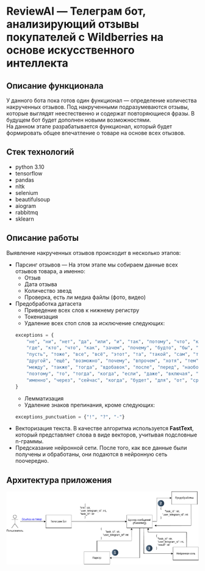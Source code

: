 # ReviewAI — Телеграм бот,  анализирующий отзывы покупателей с Wildberries на основе искусственного интеллекта
## Описание функционала
У данного бота пока готов один функционал — определение количества накрученных отзывов. Под накрученными
подразумеваются отзывы, которые выглядят неестественно и содержат повторяющиеся  фразы.
В будущем бот будет дополнен новыми возможностями.  
На данном этапе разрабатывается функционал, который будет формировать общее впечатление о товаре на основе всех отызвов.
## Стек технологий
- python 3.10
- tensorflow
- pandas
- nltk
- selenium
- beautifulsoup
- aiogram
- rabbitmq
- sklearn
## Описание работы
Выявление накрученных отзывов происходит в несколько этапов:  
- Парсинг отзывов — На этом этапе мы собираем данные всех отзывов товара, а именно:  
  - Отзыв
  - Дата отзыва
  - Количество звезд
  - Проверка, есть ли медиа файлы (фото, видео)
- Предобработка датасета
    - Приведение всех слов к нижнему регистру
    - Токенизация
    - Удаление всех стоп слов за исключение следующих:
    ```python
    exceptions = {
        "не", "ни", "нет", "да", "или", "и", "так", "потому", "что", "когда", 
        "где", "кто", "что", "как", "зачем", "почему", "будто", "бы", "вдруг", 
        "пусть", "тоже", "все", "всё", "этот", "та", "такой", "сам", "только", 
        "другой", "ещё", "возможно", "почему", "впрочем", "хотя", "тем", "вместо", 
        "между", "также", "тогда", "вдобавок", "после", "перед", "наоборот", 
        "поэтому", "то", "тогда", "когда", "если", "даже", "включая", "совсем", 
        "именно", "через", "сейчас", "когда", "будет", "для", "от", "среди"
    }
    ```
    - Лемматизация
    - Удаление знаков препинания, кроме следующих:
    ```python
    exceptions_punctuation = {"!", "?", "-"}
    ```
- Векторизация текста. В качестве алгоритма используется **FastText**, который представляет слова в виде векторов, учитывая подсловные n-граммы.
- Предсказание нейронной сети. После того, как все данные были получены и обработаны, они подаются в нейронную сеть поочередно.

## Архитектура приложения
![Архитектура](pictures/architecture.png)
